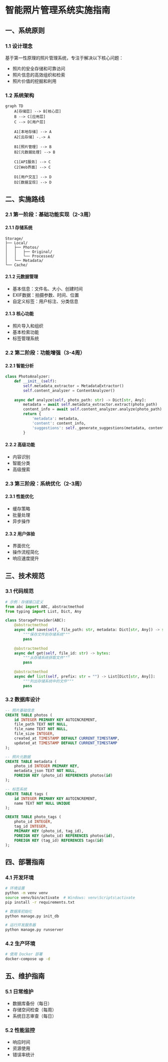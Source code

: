 # 智能照片管理系统实施指南

## 一、系统原则

### 1.1 设计理念
基于第一性原理的照片管理系统，专注于解决以下核心问题：
- 照片的安全存储和可靠访问
- 照片信息的高效组织和检索
- 照片价值的挖掘和利用

### 1.2 系统架构
```mermaid
graph TD
    A[存储层] --> B[核心层]
    B --> C[应用层]
    C --> D[用户层]
    
    A1[本地存储] --> A
    A2[云存储] -.-> A
    
    B1[照片管理] --> B
    B2[元数据处理] --> B
    
    C1[API服务] --> C
    C2[Web界面] --> C
    
    D1[用户交互] --> D
    D2[数据呈现] --> D
```

## 二、实施路线

### 2.1 第一阶段：基础功能实现（2-3周）

#### 2.1.1 存储系统
```
Storage/
├── Local/
│   ├── Photos/
│   │   ├── Original/
│   │   └── Processed/
│   └── Metadata/
└── Cache/
```

#### 2.1.2 元数据管理
- 基本信息：文件名、大小、创建时间
- EXIF数据：拍摄参数、时间、位置
- 自定义标签：用户标注、分类信息

#### 2.1.3 核心功能
- 照片导入和组织
- 基本检索功能
- 标签管理系统

### 2.2 第二阶段：功能增强（3-4周）

#### 2.2.1 智能分析
```python
class PhotoAnalyzer:
    def __init__(self):
        self.metadata_extractor = MetadataExtractor()
        self.content_analyzer = ContentAnalyzer()
    
    async def analyze(self, photo_path: str) -> Dict[str, Any]:
        metadata = await self.metadata_extractor.extract(photo_path)
        content_info = await self.content_analyzer.analyze(photo_path)
        return {
            'metadata': metadata,
            'content': content_info,
            'suggestions': self._generate_suggestions(metadata, content_info)
        }
```

#### 2.2.2 高级功能
- 内容识别
- 智能分类
- 高级搜索

### 2.3 第三阶段：系统优化（2-3周）

#### 2.3.1 性能优化
- 缓存策略
- 批量处理
- 异步操作

#### 2.3.2 用户体验
- 界面优化
- 操作流程简化
- 响应速度提升

## 三、技术规范

### 3.1 代码规范
```python
# 示例：存储接口定义
from abc import ABC, abstractmethod
from typing import List, Dict, Any

class StorageProvider(ABC):
    @abstractmethod
    async def save(self, file_path: str, metadata: Dict[str, Any]) -> str:
        """保存文件到存储系统"""
        pass
    
    @abstractmethod
    async def get(self, file_id: str) -> bytes:
        """从存储系统获取文件"""
        pass
    
    @abstractmethod
    async def list(self, prefix: str = "") -> List[Dict[str, Any]]:
        """列出存储系统中的文件"""
        pass
```

### 3.2 数据库设计
```sql
-- 照片基础信息
CREATE TABLE photos (
    id INTEGER PRIMARY KEY AUTOINCREMENT,
    file_path TEXT NOT NULL,
    file_name TEXT NOT NULL,
    file_size INTEGER,
    created_at TIMESTAMP DEFAULT CURRENT_TIMESTAMP,
    updated_at TIMESTAMP DEFAULT CURRENT_TIMESTAMP
);

-- 照片元数据
CREATE TABLE metadata (
    photo_id INTEGER PRIMARY KEY,
    metadata_json TEXT NOT NULL,
    FOREIGN KEY (photo_id) REFERENCES photos(id)
);

-- 标签系统
CREATE TABLE tags (
    id INTEGER PRIMARY KEY AUTOINCREMENT,
    name TEXT NOT NULL UNIQUE
);

CREATE TABLE photo_tags (
    photo_id INTEGER,
    tag_id INTEGER,
    PRIMARY KEY (photo_id, tag_id),
    FOREIGN KEY (photo_id) REFERENCES photos(id),
    FOREIGN KEY (tag_id) REFERENCES tags(id)
);
```

## 四、部署指南

### 4.1 开发环境
```bash
# 环境设置
python -m venv venv
source venv/bin/activate  # Windows: venv\Scripts\activate
pip install -r requirements.txt

# 数据库初始化
python manage.py init_db

# 运行开发服务器
python manage.py runserver
```

### 4.2 生产环境
```bash
# 使用 Docker 部署
docker-compose up -d
```

## 五、维护指南

### 5.1 日常维护
- 数据库备份（每日）
- 存储空间检查（每周）
- 系统日志审查（每日）

### 5.2 性能监控
- 响应时间
- 资源使用
- 错误率统计
